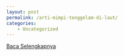 ```yaml
---
layout: post
permalink: /arti-mimpi-tenggelam-di-laut/
categories:
    - Uncategorized
---
```


[Baca Selengkapnya](/09)